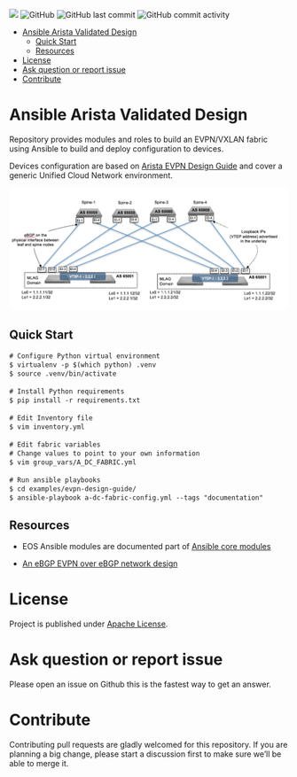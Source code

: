 ![](https://img.shields.io/badge/Arista-EOS%20Automation-blue) ![GitHub](https://img.shields.io/github/license/aristanetworks/ansible-avd)  ![GitHub last commit](https://img.shields.io/github/last-commit/aristanetworks/ansible-avd) ![GitHub commit activity](https://img.shields.io/github/commit-activity/w/aristanetworks/ansible-avd)

<!-- @import "[TOC]" {cmd="toc" depthFrom=1 depthTo=6 orderedList=false} -->

<!-- code_chunk_output -->

- [Ansible Arista Validated Design](#ansible-arista-validated-design)
  - [Quick Start](#quick-start)
  - [Resources](#resources)
- [License](#license)
- [Ask question or report issue](#ask-question-or-report-issue)
- [Contribute](#contribute)

<!-- /code_chunk_output -->

# Ansible Arista Validated Design

Repository provides modules and roles to build an EVPN/VXLAN fabric using Ansible to build and deploy configuration to devices.

Devices configuration are based on [Arista EVPN Design Guide](https://www.arista.com/en/solutions/design-guides) and cover a generic Unified Cloud Network environment.

![arista-bgp-evpn-fabric](documentation/arista-bgp-evpn-vxlan.png)

## Quick Start

```shell
# Configure Python virtual environment
$ virtualenv -p $(which python) .venv
$ source .venv/bin/activate

# Install Python requirements
$ pip install -r requirements.txt

# Edit Inventory file
$ vim inventory.yml

# Edit fabric variables
# Change values to point to your own information
$ vim group_vars/A_DC_FABRIC.yml

# Run ansible playbooks
$ cd examples/evpn-design-guide/
$ ansible-playbook a-dc-fabric-config.yml --tags "documentation"
```

## Resources

- EOS Ansible modules are documented part of [Ansible core modules](https://docs.ansible.com/ansible/latest/modules/list_of_network_modules.html#eos)

- [An eBGP EVPN over eBGP network design](https://eos.arista.com/evpn-configuration-ebgp-design-for-evpn-overlay-network/)

# License

Project is published under [Apache License](LICENSE).

# Ask question or report issue

Please open an issue on Github this is the fastest way to get an answer.

# Contribute

Contributing pull requests are gladly welcomed for this repository. If you are planning a big change, please start a discussion first to make sure we’ll be able to merge it.